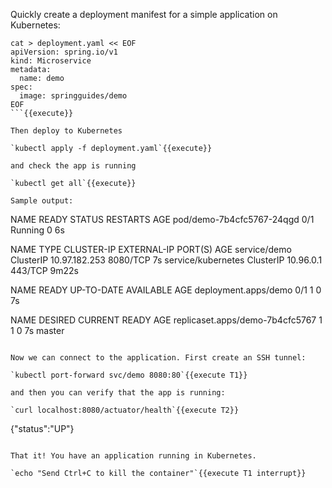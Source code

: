 
Quickly create a deployment manifest for a simple application on Kubernetes:

```
cat > deployment.yaml << EOF
apiVersion: spring.io/v1
kind: Microservice
metadata:
  name: demo
spec:
  image: springguides/demo
EOF
```{{execute}}

Then deploy to Kubernetes

`kubectl apply -f deployment.yaml`{{execute}}

and check the app is running 

`kubectl get all`{{execute}}

Sample output:

```
NAME                        READY   STATUS    RESTARTS   AGE
pod/demo-7b4cfc5767-24qgd   0/1     Running   0          6s

NAME                 TYPE        CLUSTER-IP      EXTERNAL-IP   PORT(S)    AGE
service/demo         ClusterIP   10.97.182.253   <none>        8080/TCP   7s
service/kubernetes   ClusterIP   10.96.0.1       <none>        443/TCP    9m22s

NAME                   READY   UP-TO-DATE   AVAILABLE   AGE
deployment.apps/demo   0/1     1            0           7s

NAME                              DESIRED   CURRENT   READY   AGE
replicaset.apps/demo-7b4cfc5767   1         1         0       7s
master
```

Now we can connect to the application. First create an SSH tunnel:

`kubectl port-forward svc/demo 8080:80`{{execute T1}}

and then you can verify that the app is running:

`curl localhost:8080/actuator/health`{{execute T2}}

```
{"status":"UP"}
```

That it! You have an application running in Kubernetes.

`echo "Send Ctrl+C to kill the container"`{{execute T1 interrupt}}
